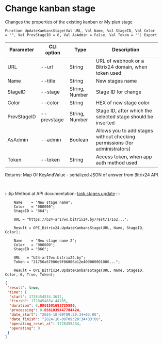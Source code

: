 ﻿---
sidebar_position: 2
---

# Change kanban stage
 Changes the properties of the existing kanban or My plan stage



`Function UpdateKanbansStage(Val URL, Val Name, Val StageID, Val Color = "", Val PrevStageID = 0, Val AsAdmin = False, Val Token = "") Export`

  | Parameter | CLI option | Type | Description |
  |-|-|-|-|
  | URL | --url | String | URL of webhook or a Bitrix24 domain, when token used |
  | Name | --title | String | New stages name |
  | StageID | --stage | String, Number | Stage ID for change |
  | Color | --color | String | HEX of new stage color |
  | PrevStageID | --prevstage | String, Number | Stage ID, after which the selected stage should be inserted |
  | AsAdmin | --admin | Boolean | Allows you to add stages without checking permissions (for administrators) |
  | Token | --token | String | Access token, when app auth method used |

  
  Returns:  Map Of KeyAndValue - serialized JSON of answer from Bitrix24 API

<br/>

:::tip
Method at API documentation: [task.stages.update](https://dev.1c-bitrix.ru/rest_help/tasks/task/kanban/task_stages_update.php)
:::
<br/>


```bsl title="Code example"
    Name    = "New stage name";
    Color   = "000000";
    StageID = "864";

    URL = "https://b24-ar17wx.bitrix24.by/rest/1/1o2...";

    Result = OPI_Bitrix24.UpdateKanbansStage(URL, Name, StageID, Color);

    Name    = "New stage name 2";
    Color   = "000000";
    StageID = "866";

    URL   = "b24-ar17wx.bitrix24.by";
    Token = "21750a67006e9f06006b12e400000001000...";

    Result = OPI_Bitrix24.UpdateKanbansStage(URL, Name, StageID, Color, 6, True, Token);
```
 



```json title="Result"
{
 "result": true,
 "time": {
  "start": 1728454834.3617,
  "finish": 1728454834.44785,
  "duration": 0.0861501693725586,
  "processing": 0.0561039447784424,
  "date_start": "2024-10-09T09:20:34+03:00",
  "date_finish": "2024-10-09T09:20:34+03:00",
  "operating_reset_at": 1728455434,
  "operating": 0
 }
}
```

